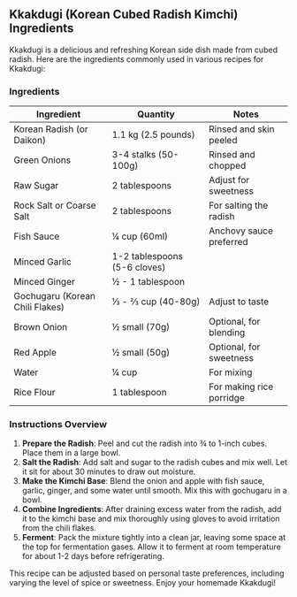 ## Kkakdugi (Korean Cubed Radish Kimchi) Ingredients

Kkakdugi is a delicious and refreshing Korean side dish made from cubed radish. Here are the ingredients commonly used in various recipes for Kkakdugi:

### Ingredients

| Ingredient                          | Quantity                    | Notes                        |
|-------------------------------------|-----------------------------|------------------------------|
| Korean Radish (or Daikon)          | 1.1 kg (2.5 pounds)        | Rinsed and skin peeled       |
| Green Onions                        | 3-4 stalks (50-100g)       | Rinsed and chopped           |
| Raw Sugar                           | 2 tablespoons               | Adjust for sweetness         |
| Rock Salt or Coarse Salt           | 2 tablespoons               | For salting the radish      |
| Fish Sauce                          | ¼ cup (60ml)               | Anchovy sauce preferred      |
| Minced Garlic                       | 1-2 tablespoons (5-6 cloves)|                              |
| Minced Ginger                       | ½ - 1 tablespoon            |                              |
| Gochugaru (Korean Chili Flakes)    | ⅓ - ⅔ cup (40-80g)         | Adjust to taste              |
| Brown Onion                         | ½ small (70g)              | Optional, for blending       |
| Red Apple                           | ½ small (50g)              | Optional, for sweetness      |
| Water                               | ¼ cup                       | For mixing                   |
| Rice Flour                          | 1 tablespoon                | For making rice porridge     |

### Instructions Overview
1. **Prepare the Radish**: Peel and cut the radish into ¾ to 1-inch cubes. Place them in a large bowl.
2. **Salt the Radish**: Add salt and sugar to the radish cubes and mix well. Let it sit for about 30 minutes to draw out moisture.
3. **Make the Kimchi Base**: Blend the onion and apple with fish sauce, garlic, ginger, and some water until smooth. Mix this with gochugaru in a bowl.
4. **Combine Ingredients**: After draining excess water from the radish, add it to the kimchi base and mix thoroughly using gloves to avoid irritation from the chili flakes.
5. **Ferment**: Pack the mixture tightly into a clean jar, leaving some space at the top for fermentation gases. Allow it to ferment at room temperature for about 1-2 days before refrigerating.

This recipe can be adjusted based on personal taste preferences, including varying the level of spice or sweetness. Enjoy your homemade Kkakdugi!
